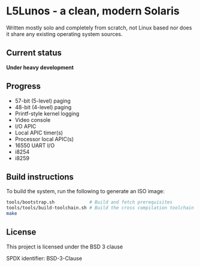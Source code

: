 # L5Lunos - a clean, modern Solaris

Written mostly solo and completely from scratch, not Linux based nor does it
share any existing operating system sources.

## Current status

**Under heavy development**


## Progress

- 57-bit (5-level) paging
- 48-bit (4-level) paging
- Printf-style kernel logging
- Video console
- I/O APIC
- Local APIC timer(s)
- Processor local APIC(s)
- 16550 UART I/O
- i8254
- i8259

## Build instructions

To build the system, run the following to generate an ISO image:

```sh
tools/bootstrap.sh             # Build and fetch prerequisites
tools/tools/build-toolchain.sh # Build the cross compilation toolchain
make
```

## License

This project is licensed under the BSD 3 clause

SPDX identifier: BSD-3-Clause
